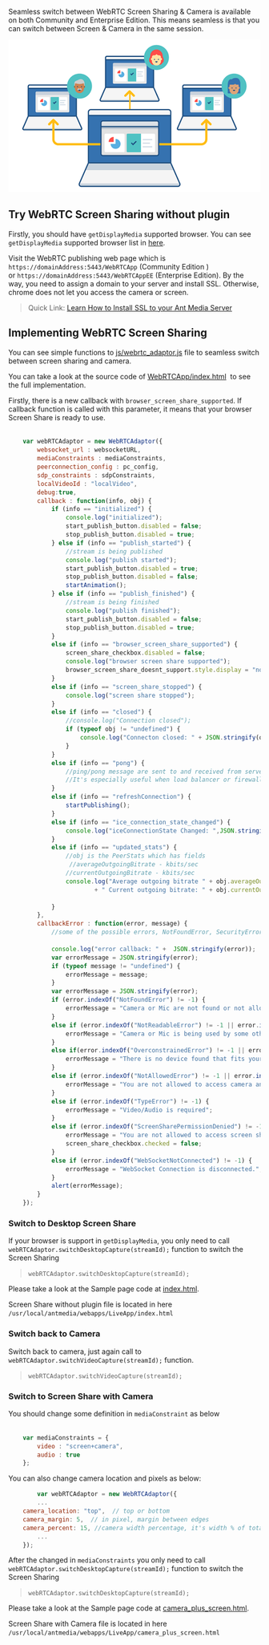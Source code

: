 Seamless switch between WebRTC Screen Sharing & Camera is available on both Community and Enterprise Edition. This means seamless is that you can switch between Screen & Camera in the same session.

![WebRTC Screen Share without Plugin](images/webrtc-screen-share-without-plugin.png)

## Try WebRTC Screen Sharing without plugin

Firstly, you should have `getDisplayMedia` supported browser. You can see `getDisplayMedia` supported browser list in [here](https://caniuse.com/#search=getDisplayMedia).

Visit the WebRTC publishing web page which is `https://domainAddress:5443/WebRTCApp` (Community Edition ) or `https://domainAddress:5443/WebRTCAppEE` (Enterprise Edition). By the way, you need to assign a domain to your server and install SSL. Otherwise, chrome does not let you access the camera or screen.

> Quick Link: [Learn How to Install SSL to your Ant Media Server](https://github.com/ant-media/Ant-Media-Server/wiki/SSL-Setup)

## Implementing WebRTC Screen Sharing

You can see simple functions to [js/webrtc_adaptor.js](https://github.com/ant-media/StreamApp/blob/master/src/main/webapp/js/webrtc_adaptor.js) file to seamless switch between screen sharing and camera. 

You can take a look at the source code of <a href="https://github.com/ant-media/StreamApp/blob/master/src/main/webapp/index.html">WebRTCApp/index.html</a>  to see the full implementation.

Firstly, there is a new callback with `browser_screen_share_supported`. If callback function is called with this parameter, it means that your browser Screen Share is ready to use.

```javascript

	var webRTCAdaptor = new WebRTCAdaptor({
		websocket_url : websocketURL,
		mediaConstraints : mediaConstraints,
		peerconnection_config : pc_config,
		sdp_constraints : sdpConstraints,
		localVideoId : "localVideo",
		debug:true,
		callback : function(info, obj) {
			if (info == "initialized") {
				console.log("initialized");
				start_publish_button.disabled = false;
				stop_publish_button.disabled = true;
			} else if (info == "publish_started") {
				//stream is being published
				console.log("publish started");
				start_publish_button.disabled = true;
				stop_publish_button.disabled = false;
				startAnimation();
			} else if (info == "publish_finished") {
				//stream is being finished
				console.log("publish finished");
				start_publish_button.disabled = false;
				stop_publish_button.disabled = true;
			}
			else if (info == "browser_screen_share_supported") {
				screen_share_checkbox.disabled = false;
				console.log("browser screen share supported");
				browser_screen_share_doesnt_support.style.display = "none";
			}
			else if (info == "screen_share_stopped") {
				console.log("screen share stopped");
			}
			else if (info == "closed") {
				//console.log("Connection closed");
				if (typeof obj != "undefined") {
					console.log("Connecton closed: " + JSON.stringify(obj));
				}
			}
			else if (info == "pong") {
				//ping/pong message are sent to and received from server to make the connection alive all the time
				//It's especially useful when load balancer or firewalls close the websocket connection due to inactivity
			}
			else if (info == "refreshConnection") {
				startPublishing();
			}
			else if (info == "ice_connection_state_changed") {
				console.log("iceConnectionState Changed: ",JSON.stringify(obj));
			}
			else if (info == "updated_stats") {
				//obj is the PeerStats which has fields
				 //averageOutgoingBitrate - kbits/sec
				//currentOutgoingBitrate - kbits/sec
				console.log("Average outgoing bitrate " + obj.averageOutgoingBitrate + " kbits/sec"
						+ " Current outgoing bitrate: " + obj.currentOutgoingBitrate + " kbits/sec");
				 
			}
		},
		callbackError : function(error, message) {
			//some of the possible errors, NotFoundError, SecurityError,PermissionDeniedError
            
			console.log("error callback: " +  JSON.stringify(error));
			var errorMessage = JSON.stringify(error);
			if (typeof message != "undefined") {
				errorMessage = message;
			}
			var errorMessage = JSON.stringify(error);
			if (error.indexOf("NotFoundError") != -1) {
				errorMessage = "Camera or Mic are not found or not allowed in your device";
			}
			else if (error.indexOf("NotReadableError") != -1 || error.indexOf("TrackStartError") != -1) {
				errorMessage = "Camera or Mic is being used by some other process that does not let read the devices";
			}
			else if(error.indexOf("OverconstrainedError") != -1 || error.indexOf("ConstraintNotSatisfiedError") != -1) {
				errorMessage = "There is no device found that fits your video and audio constraints. You may change video and audio constraints"
			}
			else if (error.indexOf("NotAllowedError") != -1 || error.indexOf("PermissionDeniedError") != -1) {
				errorMessage = "You are not allowed to access camera and mic.";
			}
			else if (error.indexOf("TypeError") != -1) {
				errorMessage = "Video/Audio is required";
			}
			else if (error.indexOf("ScreenSharePermissionDenied") != -1) {
				errorMessage = "You are not allowed to access screen share";
				screen_share_checkbox.checked = false;
			}
			else if (error.indexOf("WebSocketNotConnected") != -1) {
				errorMessage = "WebSocket Connection is disconnected.";
			}
			alert(errorMessage);
		}
	});

```

### Switch to Desktop Screen Share

If your browser is support in `getDisplayMedia`, you only need to call `webRTCAdaptor.switchDesktopCapture(streamId);` function to switch the Screen Sharing
> `webRTCAdaptor.switchDesktopCapture(streamId);`

Please take a look at the Sample page code at [index.html](https://github.com/ant-media/StreamApp/blob/master/src/main/webapp/index.html).

Screen Share without plugin file is located in here `/usr/local/antmedia/webapps/LiveApp/index.html`

### Switch back to Camera

Switch back to camera, just again call to `webRTCAdaptor.switchVideoCapture(streamId);` function.
> `webRTCAdaptor.switchVideoCapture(streamId);`

### Switch to Screen Share with Camera

You should change some definition in `mediaConstraint` as below 

```javascript

	var mediaConstraints = {
		video : "screen+camera",
		audio : true
	}; 

```
You can also change camera location and pixels as below:

```javascript
        var webRTCAdaptor = new WebRTCAdaptor({
        ...
	camera_location: "top",  // top or bottom
	camera_margin: 5,  // in pixel, margin between edges
	camera_percent: 15, //camera width percentage, it's width % of total view
        ...
	});
```

After the changed in `mediaConstraints` you only need to call `webRTCAdaptor.switchDesktopCapture(streamId);` function to switch the Screen Sharing
> `webRTCAdaptor.switchDesktopCapture(streamId);`

Please take a look at the Sample page code at [camera_plus_screen.html](https://github.com/ant-media/StreamApp/blob/master/src/main/webapp/camera_plus_screen.html).

Screen Share with Camera file is located in here `/usr/local/antmedia/webapps/LiveApp/camera_plus_screen.html`